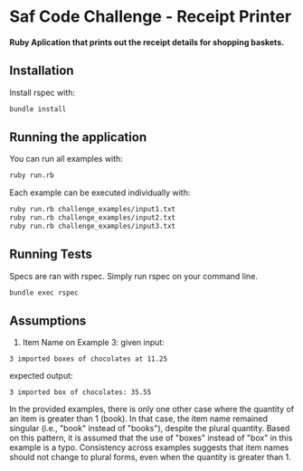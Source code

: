 # Saf Code Challenge - Receipt Printer

#### Ruby Aplication that prints out the receipt details for shopping baskets.

Installation
-----------------------
Install rspec with:
```bash
bundle install
```

Running the application
-----------------------
You can run all examples with:
```bash
ruby run.rb
```
Each example can be executed individually with:
```bash
ruby run.rb challenge_examples/input1.txt
ruby run.rb challenge_examples/input2.txt
ruby run.rb challenge_examples/input3.txt
```

Running Tests
-----------------------
Specs are ran with rspec. Simply run rspec on your command line.
```bash
bundle exec rspec
```

Assumptions
-----------------------
1) Item Name on Example 3:
given input:
```
3 imported boxes of chocolates at 11.25
```
expected output:
```
3 imported box of chocolates: 35.55
```

In the provided examples, there is only one other case where the quantity of an item is greater than 1 (book). In that case, the item name remained singular (i.e., "book" instead of "books"), despite the plural quantity.
Based on this pattern, it is assumed that the use of "boxes" instead of "box" in this example is a typo. Consistency across examples suggests that item names should not change to plural forms, even when the quantity is greater than 1.
